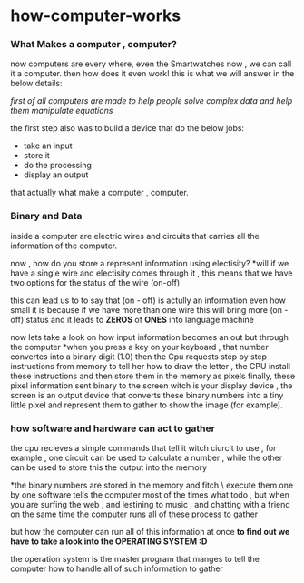 # how-computer-works

### What Makes a computer , computer?

now computers are every where, even the Smartwatches now , we can call it a computer.
then how does it even work! this is what we will answer in the below details:

*first of all computers are made to help people solve complex data
and help them manipulate equations*

the first step also was to build a device that do the below jobs:

* take an input
* store it
* do the processing 
* display an output

that actually what make a computer , computer.

### Binary and Data 

inside a computer are electric wires and circuits that carries all the information of the computer.

now , how do you store a represent information using electisity?
*will if we have a single wire and electisity comes through it , 
this means that we have two options for the status of the wire (on-off)

this can lead us to to say that (on - off) is actully an information even how small it is 
because if we have more than one wire this will bring more (on - off) status and it leads to 
**ZEROS** of **ONES** into language machine 

now lets take a look on how input information becomes an out but through the computer
*when you press a key on your keyboard , that number convertes into a binary digit (1.0)
then the Cpu requests step by step instructions from memory to tell her how to draw the letter , 
the CPU install these instructions and then store them in the memory as pixels 
finally, these pixel information sent binary to the screen witch is your display device , 
the screen is an output device that converts these binary numbers into a tiny little pixel 
and represent them to gather to show the image (for example).

### how software and hardware can act to gather 

the cpu recieves a simple commands that tell it witch ciurcit to use ,
for example , one circuit can be used to calculate a number , while the other
can be used to store this the output into the memory 

*the binary numbers are stored in the memory and fitch \ execute them one by one 
software tells the computer most of the times what todo , but when you are surfing the web , 
and lestining to music , and chatting with a friend on the same time 
the computer runs all of these process to gather 

but how the computer can run all of this information at once 
**to find out we have to take a look into the OPERATING SYSTEM :D** 

the operation system is the master program that manges to tell the computer how to handle all 
of such information to gather
